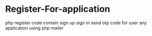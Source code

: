# Register-For-application
php register code contain sign up sign in send otp code for  user any application using php mailer 
